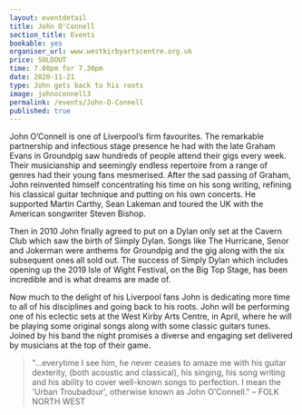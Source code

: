 ```yaml
---
layout: eventdetail
title: John O'Connell
section_title: Events
bookable: yes
organiser_url: www.westkirbyartscentre.org.uk
price: SOLDOUT
time: 7.00pm for 7.30pm
date: 2020-11-21
type: John gets back to his roots
image: johnoconnell3
permalink: /events/John-O-Connell
published: true
---
```


John O’Connell is one of Liverpool’s firm favourites. The remarkable partnership and infectious stage presence he had with the late Graham Evans in Groundpig saw hundreds of people attend their gigs every week. Their musicianship and seemingly endless repertoire from a range of genres had their young fans mesmerised. After the sad passing of Graham, John reinvented himself concentrating his time on his song writing, refining his classical guitar technique and putting on his own concerts. He supported Martin Carthy, Sean Lakeman and toured the UK with the American songwriter Steven Bishop.

Then in 2010 John finally agreed to put on a Dylan only set at the Cavern Club which saw the birth of Simply Dylan. Songs like The Hurricane, Senor and Jokerman were anthems for Groundpig and the gig along with the six subsequent ones all sold out. The success of Simply Dylan which includes opening up the 2019 Isle of Wight Festival, on the Big Top Stage, has been incredible and is what dreams are made of.

Now much to the delight of his Liverpool fans John is dedicating more time to all of his disciplines and going back to his roots. John will be performing one of his eclectic sets at the West Kirby Arts Centre, in April, where he will be playing some original songs along with some classic guitars tunes. Joined by his band the night promises a diverse and engaging set delivered by musicians at the top of their game.

> "...everytime I see him, he never ceases to amaze me with his guitar dexterity, (both acoustic and classical), his singing, his song writing and his ability to cover well-known songs to perfection. I mean the 'Urban Troubadour', otherwise known as John O'Connell." – FOLK NORTH WEST
